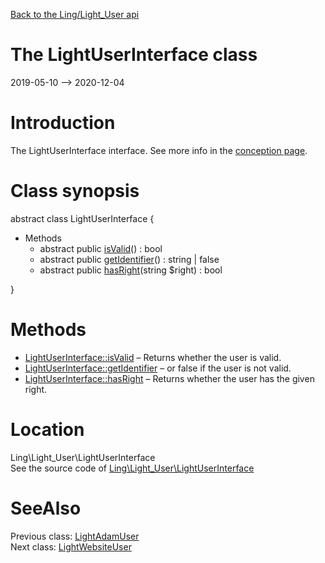 [Back to the Ling/Light_User api](https://github.com/lingtalfi/Light_User/blob/master/doc/api/Ling/Light_User.md)



The LightUserInterface class
================
2019-05-10 --> 2020-12-04






Introduction
============

The LightUserInterface interface.
See more info in the [conception page](https://github.com/lingtalfi/Light_User/blob/master/doc/pages/conception.md).



Class synopsis
==============


abstract class <span class="pl-k">LightUserInterface</span>  {

- Methods
    - abstract public [isValid](https://github.com/lingtalfi/Light_User/blob/master/doc/api/Ling/Light_User/LightUserInterface/isValid.md)() : bool
    - abstract public [getIdentifier](https://github.com/lingtalfi/Light_User/blob/master/doc/api/Ling/Light_User/LightUserInterface/getIdentifier.md)() : string | false
    - abstract public [hasRight](https://github.com/lingtalfi/Light_User/blob/master/doc/api/Ling/Light_User/LightUserInterface/hasRight.md)(string $right) : bool

}






Methods
==============

- [LightUserInterface::isValid](https://github.com/lingtalfi/Light_User/blob/master/doc/api/Ling/Light_User/LightUserInterface/isValid.md) &ndash; Returns whether the user is valid.
- [LightUserInterface::getIdentifier](https://github.com/lingtalfi/Light_User/blob/master/doc/api/Ling/Light_User/LightUserInterface/getIdentifier.md) &ndash; or false if the user is not valid.
- [LightUserInterface::hasRight](https://github.com/lingtalfi/Light_User/blob/master/doc/api/Ling/Light_User/LightUserInterface/hasRight.md) &ndash; Returns whether the user has the given right.





Location
=============
Ling\Light_User\LightUserInterface<br>
See the source code of [Ling\Light_User\LightUserInterface](https://github.com/lingtalfi/Light_User/blob/master/LightUserInterface.php)



SeeAlso
==============
Previous class: [LightAdamUser](https://github.com/lingtalfi/Light_User/blob/master/doc/api/Ling/Light_User/LightAdamUser.md)<br>Next class: [LightWebsiteUser](https://github.com/lingtalfi/Light_User/blob/master/doc/api/Ling/Light_User/LightWebsiteUser.md)<br>
